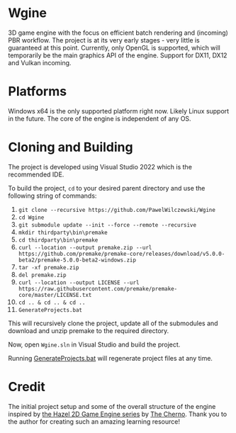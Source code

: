 # Wgine
3D game engine with the focus on efficient batch rendering and (incoming) PBR workflow. The project is at its very early stages - very little is guaranteed at this point. Currently, only OpenGL is supported, which will temporarily be the main graphics API of the engine. Support for DX11, DX12 and Vulkan incoming.

# Platforms
Windows x64 is the only supported platform right now. Likely Linux support in the future. The core of the engine is independent of any OS.

# Cloning and Building
The project is developed using Visual Studio 2022 which is the recommended IDE.

To build the project, `cd` to your desired parent directory and use the following string of commands:

1. `git clone --recursive https://github.com/PawelWilczewski/Wgine`
2. `cd Wgine`
3. `git submodule update --init --force --remote --recursive`
4. `mkdir thirdparty\bin\premake`
5. `cd thirdparty\bin\premake`
6. `curl --location --output premake.zip --url https://github.com/premake/premake-core/releases/download/v5.0.0-beta2/premake-5.0.0-beta2-windows.zip`
7. `tar -xf premake.zip`
8. `del premake.zip`
9. `curl --location --output LICENSE --url https://raw.githubusercontent.com/premake/premake-core/master/LICENSE.txt`
10. `cd .. & cd .. & cd ..`
11. `GenerateProjects.bat`

This will recursively clone the project, update all of the submodules and download and unzip premake to the required directory.

Now, open `Wgine.sln` in Visual Studio and build the project.

Running [GenerateProjects.bat](GenerateProjects.bat) will regenerate project files at any time.

# Credit
The initial project setup and some of the overall structure of the engine inspired by [the Hazel 2D Game Engine series](https://www.youtube.com/watch?v=JxIZbV_XjAs&list=PLlrATfBNZ98dC-V-N3m0Go4deliWHPFwT) by [The Cherno](https://www.youtube.com/c/TheChernoProject). Thank you to the author for creating such an amazing learning resource!
